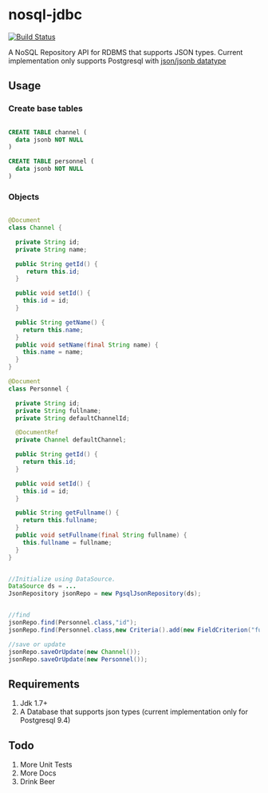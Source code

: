 nosql-jdbc
==========

[![Build Status](https://travis-ci.org/wmira/nosql-jdbc.svg?branch=master)](https://travis-ci.org/wmira/nosql-jdbc)

A NoSQL Repository API for RDBMS that supports JSON types. Current implementation only supports Postgresql with [json/jsonb datatype](http://www.postgresql.org/docs/9.3/static/datatype-json.html)

## Usage

### Create base tables

```sql

CREATE TABLE channel (
  data jsonb NOT NULL
)

CREATE TABLE personnel (
  data jsonb NOT NULL
)

```

### Objects

```java

@Document
class Channel {

  private String id;
  private String name;

  public String getId() {
     return this.id;
  }

  public void setId() {
    this.id = id;
  }

  public String getName() {
    return this.name;
  }
  public void setName(final String name) {
    this.name = name;
  }
}

@Document
class Personnel {

  private String id;
  private String fullname;
  private String defaultChannelId;

  @DocumentRef
  private Channel defaultChannel;

  public String getId() {
    return this.id;
  }

  public void setId() {
    this.id = id;
  }

  public String getFullname() {
    return this.fullname;
  }
  public void setFullname(final String fullname) {
    this.fullname = fullname;
  }
}
```

```java

//Initialize using DataSource.
DataSource ds = ...
JsonRepository jsonRepo = new PgsqlJsonRepository(ds);


//find
jsonRepo.find(Personnel.class,"id");
jsonRepo.find(Personnel.class,new Criteria().add(new FieldCriterion("fullName","somename")));

//save or update
jsonRepo.saveOrUpdate(new Channel());
jsonRepo.saveOrUpdate(new Personnel());

```

## Requirements
1. Jdk 1.7+
2. A Database that supports json types (current implementation only for Postgresql 9.4)

## Todo
1. More Unit Tests
2. More Docs
3. Drink Beer
